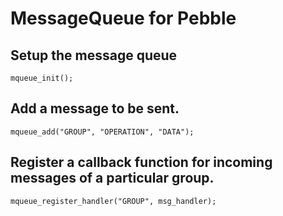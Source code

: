 # MessageQueue for Pebble

## Setup the message queue

    mqueue_init();

## Add a message to be sent.

    mqueue_add("GROUP", "OPERATION", "DATA");

## Register a callback function for incoming messages of a particular group.

    mqueue_register_handler("GROUP", msg_handler);

